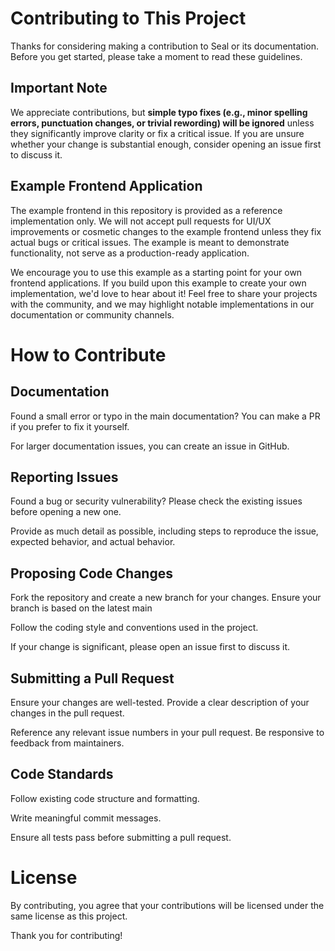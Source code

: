 # Contributing to This Project

Thanks for considering making a contribution to Seal or its documentation. Before you get started, please take a moment to read these guidelines.

## Important Note

We appreciate contributions, but **simple typo fixes (e.g., minor spelling errors, punctuation changes, or trivial rewording) will be ignored** unless they significantly improve clarity or fix a critical issue. If you are unsure whether your change is substantial enough, consider opening an issue first to discuss it.

## Example Frontend Application

The example frontend in this repository is provided as a reference implementation only. We will not accept pull requests for UI/UX improvements or cosmetic changes to the example frontend unless they fix actual bugs or critical issues. The example is meant to demonstrate functionality, not serve as a production-ready application.

We encourage you to use this example as a starting point for your own frontend applications. If you build upon this example to create your own implementation, we'd love to hear about it! Feel free to share your projects with the community, and we may highlight notable implementations in our documentation or community channels.

# How to Contribute

## Documentation

Found a small error or typo in the main documentation? You can make a PR if you prefer to fix it yourself. 

For larger documentation issues, you can create an issue in GitHub.


## Reporting Issues

Found a bug or security vulnerability? Please check the existing issues before opening a new one.

Provide as much detail as possible, including steps to reproduce the issue, expected behavior, and actual behavior.

## Proposing Code Changes

Fork the repository and create a new branch for your changes. Ensure your branch is based on the latest main

Follow the coding style and conventions used in the project.

If your change is significant, please open an issue first to discuss it.

## Submitting a Pull Request

Ensure your changes are well-tested. Provide a clear description of your changes in the pull request.

Reference any relevant issue numbers in your pull request. Be responsive to feedback from maintainers.

## Code Standards

Follow existing code structure and formatting.

Write meaningful commit messages.

Ensure all tests pass before submitting a pull request.

# License

By contributing, you agree that your contributions will be licensed under the same license as this project.

Thank you for contributing!
